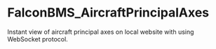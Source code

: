 # FalconBMS_AircraftPrincipalAxes
Instant view of aircraft principal axes on local website with using WebSocket protocol.
